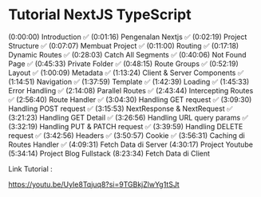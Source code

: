 # Tutorial NextJS TypeScript

(0:00:00) Introduction ✅
(0:01:16) Pengenalan Nextjs ✅
(0:02:19) Project Structure ✅
(0:07:07) Membuat Project ✅
(0:11:00) Routing ✅
(0:17:18) Dynamic Routes ✅
(0:28:03) Catch All Segments ✅
(0:40:06) Not Found Page ✅
(0:45:33) Private Folder ✅
(0:48:15) Route Groups ✅
(0:52:19) Layout ✅
(1:00:09) Metadata ✅
(1:13:24) Client & Server Components ✅
(1:14:51) Navigation ✅
(1:37:59) Template ✅
(1:42:39) Loading ✅
(1:45:33) Error Handling ✅
(2:14:08) Parallel Routes ✅
(2:43:44) Intercepting Routes ✅
(2:56:40) Route Handler ✅
(3:04:30) Handling GET request ✅
(3:09:30) Handling POST request ✅
(3:15:53) NextResponse & NextRequest ✅
(3:21:23) Handling GET Detail ✅
(3:26:56) Handling URL query params ✅
(3:32:19) Handling PUT & PATCH request ✅
(3:39:59) Handling DELETE request ✅
(3:42:56) Headers ✅
(3:50:57) Cookie ✅
(3:56:31) Caching di Routes Handler ✅
(4:09:31) Fetch Data di Server
(4:30:17) Project Youtube
(5:34:14) Project Blog Fullstack
(8:23:34) Fetch Data di Client

Link Tutorial :

https://youtu.be/UyIe8Tqjuq8?si=9TGBkjZlwYg1tSJt
